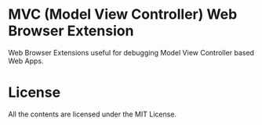 # MVC (Model View Controller) Web Browser Extension
Web Browser Extensions useful for debugging Model View Controller based Web Apps.

# License
All the contents are licensed under the MIT License.
